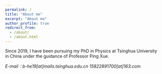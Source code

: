 ```yaml
---
permalink: /
title: "About me"
excerpt: "About me"
author_profile: true
redirect_from: 
  - /about/
  - /about.html
---
```


Since 2019, I have been pursuing my PhD in Physics at Tsinghua University in China under the guidance of Professor Ping Xue. 

*E-mail：b-he19[at]mails.tsinghua.edu.cn 15822891700[at]163.com*

 
 

 
